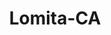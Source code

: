 ---
title: Lomita-CA
slug: lomita-ca
f_state:
- cms/state/california.md
f_locations:
- cms/payday-loan/lomita-check-cashing-service-20521.md
- cms/payday-loan/lomita-check-service-20522.md
- cms/payday-loan/money-n-more-21598.md
- cms/payday-loan/rohms-check-cashing-26075.md
- cms/payday-loan/vip-check-cashing-28578.md
- cms/payday-loan/vip-money-orders-28579.md
updated-on: '2024-05-30T13:41:28.615Z'
created-on: '2024-05-30T13:41:28.615Z'
published-on: '2024-05-30T13:54:32.469Z'
f_city: Lomita
layout: '[city].html'
tags: city
---